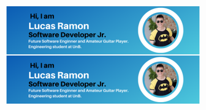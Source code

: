
<center>

<img src="./media/LucasRamonSoftwareEngineerProfile.png"/>

</center>



<center>

<img src="./media/LucasRamonSoftwareEngineerProfile.png"/>

</center>




